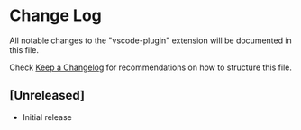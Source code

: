 # Change Log

All notable changes to the "vscode-plugin" extension will be documented in this file.

Check [Keep a Changelog](http://keepachangelog.com/) for recommendations on how to structure this file.

## [Unreleased]

- Initial release